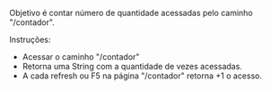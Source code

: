 Objetivo é contar número de quantidade acessadas pelo caminho "/contador".

Instruções:
 - Acessar o caminho "/contador"
 - Retorna uma String com a quantidade de vezes acessadas.
 - A cada refresh ou F5 na página "/contador" retorna +1 o acesso.
